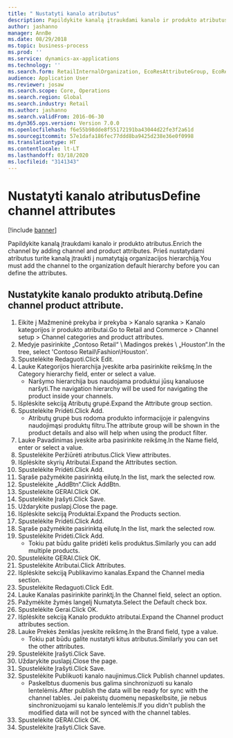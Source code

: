 ```yaml
---
title: " Nustatyti kanalo atributus"
description: Papildykite kanalą įtraukdami kanalo ir produkto atributus.
author: jashanno
manager: AnnBe
ms.date: 08/29/2018
ms.topic: business-process
ms.prod: ''
ms.service: dynamics-ax-applications
ms.technology: ''
ms.search.form: RetailInternalOrganization, EcoResAttributeGroup, EcoResAttributeGroupAttribute, RetailAddChannelItems, RetailCatalogProductAttributeValue, RetailMedia
audience: Application User
ms.reviewer: josaw
ms.search.scope: Core, Operations
ms.search.region: Global
ms.search.industry: Retail
ms.author: jashanno
ms.search.validFrom: 2016-06-30
ms.dyn365.ops.version: Version 7.0.0
ms.openlocfilehash: f6e55b98dde8f55172191ba43044d22fe3f2a61d
ms.sourcegitcommit: 57e1dafa186fec77ddd8ba9425d238e36e0f0998
ms.translationtype: HT
ms.contentlocale: lt-LT
ms.lasthandoff: 03/18/2020
ms.locfileid: "3141343"
---
```

# <a name="define-channel-attributes"></a><span data-ttu-id="befd8-103"> Nustatyti kanalo atributus</span><span class="sxs-lookup"><span data-stu-id="befd8-103">Define channel attributes</span></span>

[!include [banner](../includes/banner.md)]

<span data-ttu-id="befd8-104">Papildykite kanalą įtraukdami kanalo ir produkto atributus.</span><span class="sxs-lookup"><span data-stu-id="befd8-104">Enrich the channel by adding channel and product attributes.</span></span> <span data-ttu-id="befd8-105">Prieš nustatydami atributus turite kanalą įtraukti į numatytąją organizacijos hierarchiją.</span><span class="sxs-lookup"><span data-stu-id="befd8-105">You must add the channel to the organization default hierarchy before you can define the attributes.</span></span>


## <a name="define-channel-product-attribute"></a><span data-ttu-id="befd8-106">Nustatykite kanalo produkto atributą.</span><span class="sxs-lookup"><span data-stu-id="befd8-106">Define channel product attribute.</span></span>
1. <span data-ttu-id="befd8-107">Eikite į Mažmeninė prekyba ir prekyba > Kanalo sąranka > Kanalo kategorijos ir produkto atributai.</span><span class="sxs-lookup"><span data-stu-id="befd8-107">Go to Retail and Commerce > Channel setup > Channel categories and product attributes.</span></span>
2. <span data-ttu-id="befd8-108">Medyje pasirinkite „Contoso Retail“ \ Madingos prekės \ „Houston“.</span><span class="sxs-lookup"><span data-stu-id="befd8-108">In the tree, select 'Contoso Retail\Fashion\Houston'.</span></span>
3. <span data-ttu-id="befd8-109">Spustelėkite Redaguoti.</span><span class="sxs-lookup"><span data-stu-id="befd8-109">Click Edit.</span></span>
4. <span data-ttu-id="befd8-110">Lauke Kategorijos hierarchija įveskite arba pasirinkite reikšmę.</span><span class="sxs-lookup"><span data-stu-id="befd8-110">In the Category hierarchy field, enter or select a value.</span></span>
    * <span data-ttu-id="befd8-111">Naršymo hierarchija bus naudojama produktui jūsų kanaluose naršyti.</span><span class="sxs-lookup"><span data-stu-id="befd8-111">The navigation hierarchy will be used for navigating the product inside your channels.</span></span>  
5. <span data-ttu-id="befd8-112">Išplėskite sekciją Atributų grupė.</span><span class="sxs-lookup"><span data-stu-id="befd8-112">Expand the Attribute group section.</span></span>
6. <span data-ttu-id="befd8-113">Spustelėkite Pridėti.</span><span class="sxs-lookup"><span data-stu-id="befd8-113">Click Add.</span></span>
    * <span data-ttu-id="befd8-114">Atributų grupė bus rodoma produkto informacijoje ir palengvins naudojimąsi produktų filtru.</span><span class="sxs-lookup"><span data-stu-id="befd8-114">The attribute group will be shown in the product details and also will help when using the product filter.</span></span>  
7. <span data-ttu-id="befd8-115">Lauke Pavadinimas įveskite arba pasirinkite reikšmę.</span><span class="sxs-lookup"><span data-stu-id="befd8-115">In the Name field, enter or select a value.</span></span>
8. <span data-ttu-id="befd8-116">Spustelėkite Peržiūrėti atributus.</span><span class="sxs-lookup"><span data-stu-id="befd8-116">Click View attributes.</span></span>
9. <span data-ttu-id="befd8-117">Išplėskite skyrių Atributai.</span><span class="sxs-lookup"><span data-stu-id="befd8-117">Expand the Attributes section.</span></span>
10. <span data-ttu-id="befd8-118">Spustelėkite Pridėti.</span><span class="sxs-lookup"><span data-stu-id="befd8-118">Click Add.</span></span>
11. <span data-ttu-id="befd8-119">Sąraše pažymėkite pasirinktą eilutę.</span><span class="sxs-lookup"><span data-stu-id="befd8-119">In the list, mark the selected row.</span></span>
12. <span data-ttu-id="befd8-120">Spustelėkite „AddBtn“.</span><span class="sxs-lookup"><span data-stu-id="befd8-120">Click AddBtn.</span></span>
13. <span data-ttu-id="befd8-121">Spustelėkite GERAI.</span><span class="sxs-lookup"><span data-stu-id="befd8-121">Click OK.</span></span>
14. <span data-ttu-id="befd8-122">Spustelėkite Įrašyti.</span><span class="sxs-lookup"><span data-stu-id="befd8-122">Click Save.</span></span>
15. <span data-ttu-id="befd8-123">Uždarykite puslapį.</span><span class="sxs-lookup"><span data-stu-id="befd8-123">Close the page.</span></span>
16. <span data-ttu-id="befd8-124">Išplėskite sekciją Produktai.</span><span class="sxs-lookup"><span data-stu-id="befd8-124">Expand the Products section.</span></span>
17. <span data-ttu-id="befd8-125">Spustelėkite Pridėti.</span><span class="sxs-lookup"><span data-stu-id="befd8-125">Click Add.</span></span>
18. <span data-ttu-id="befd8-126">Sąraše pažymėkite pasirinktą eilutę.</span><span class="sxs-lookup"><span data-stu-id="befd8-126">In the list, mark the selected row.</span></span>
19. <span data-ttu-id="befd8-127">Spustelėkite Pridėti.</span><span class="sxs-lookup"><span data-stu-id="befd8-127">Click Add.</span></span>
    * <span data-ttu-id="befd8-128">Tokiu pat būdu galite pridėti kelis produktus.</span><span class="sxs-lookup"><span data-stu-id="befd8-128">Similarly you can add multiple products.</span></span>  
20. <span data-ttu-id="befd8-129">Spustelėkite GERAI.</span><span class="sxs-lookup"><span data-stu-id="befd8-129">Click OK.</span></span>
21. <span data-ttu-id="befd8-130">Spustelėkite Atributai.</span><span class="sxs-lookup"><span data-stu-id="befd8-130">Click Attributes.</span></span>
22. <span data-ttu-id="befd8-131">Išplėskite sekciją Publikavimo kanalas.</span><span class="sxs-lookup"><span data-stu-id="befd8-131">Expand the Channel media section.</span></span>
23. <span data-ttu-id="befd8-132">Spustelėkite Redaguoti.</span><span class="sxs-lookup"><span data-stu-id="befd8-132">Click Edit.</span></span>
24. <span data-ttu-id="befd8-133">Lauke Kanalas pasirinkite parinktį.</span><span class="sxs-lookup"><span data-stu-id="befd8-133">In the Channel field, select an option.</span></span>
25. <span data-ttu-id="befd8-134">Pažymėkite žymės langelį Numatyta.</span><span class="sxs-lookup"><span data-stu-id="befd8-134">Select the Default check box.</span></span>
26. <span data-ttu-id="befd8-135">Spustelėkite Gerai.</span><span class="sxs-lookup"><span data-stu-id="befd8-135">Click OK.</span></span>
27. <span data-ttu-id="befd8-136">Išplėskite sekciją Kanalo produkto atributai.</span><span class="sxs-lookup"><span data-stu-id="befd8-136">Expand the Channel product attributes section.</span></span>
28. <span data-ttu-id="befd8-137">Lauke Prekės ženklas įveskite reikšmę.</span><span class="sxs-lookup"><span data-stu-id="befd8-137">In the Brand field, type a value.</span></span>
    * <span data-ttu-id="befd8-138">Tokiu pat būdu galite nustatyti kitus atributus.</span><span class="sxs-lookup"><span data-stu-id="befd8-138">Similarly you can set the other attributes.</span></span>  
29. <span data-ttu-id="befd8-139">Spustelėkite Įrašyti.</span><span class="sxs-lookup"><span data-stu-id="befd8-139">Click Save.</span></span>
30. <span data-ttu-id="befd8-140">Uždarykite puslapį.</span><span class="sxs-lookup"><span data-stu-id="befd8-140">Close the page.</span></span>
31. <span data-ttu-id="befd8-141">Spustelėkite Įrašyti.</span><span class="sxs-lookup"><span data-stu-id="befd8-141">Click Save.</span></span>
32. <span data-ttu-id="befd8-142">Spustelėkite Publikuoti kanalo naujinimus.</span><span class="sxs-lookup"><span data-stu-id="befd8-142">Click Publish channel updates.</span></span>
    * <span data-ttu-id="befd8-143">Paskelbtus duomenis bus galima sinchronizuoti su kanalo lentelėmis.</span><span class="sxs-lookup"><span data-stu-id="befd8-143">After publish the data will be ready for sync with the channel tables.</span></span> <span data-ttu-id="befd8-144">Jei pakeistų duomenų nepaskelbsite, jie nebus sinchronizuojami su kanalo lentelėmis.</span><span class="sxs-lookup"><span data-stu-id="befd8-144">If you didn't publish the modified data will not be synced with the channel tables.</span></span>  
33. <span data-ttu-id="befd8-145">Spustelėkite GERAI.</span><span class="sxs-lookup"><span data-stu-id="befd8-145">Click OK.</span></span>
34. <span data-ttu-id="befd8-146">Spustelėkite Įrašyti.</span><span class="sxs-lookup"><span data-stu-id="befd8-146">Click Save.</span></span>


